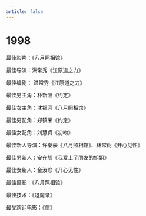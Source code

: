 ```yaml
---
article: false
---
```


# 1998

最佳影片：《八月照相馆》

最佳导演：洪常秀《江原道之力》

最佳编剧： 洪常秀《江原道之力》

最佳男主角：朴新阳《约定》

最佳女主角：沈银河《八月照相馆》

最佳男配角：郑镇荣《约定》

最佳女配角：刘慧贞《初吻》

最佳新人导演：许秦豪《八月照相馆》、林常树《开心见性》

最佳男新人：安在旭《我爱上了朋友的姐姐》

最佳女新人：金汝珍《开心见性》

最佳摄影：《八月照相馆》

最佳技术：《退魔录》

最受欢迎电影：《信》